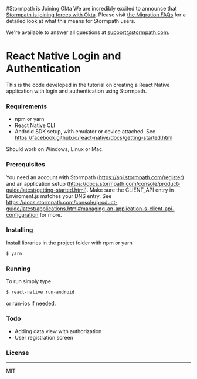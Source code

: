 #Stormpath is Joining Okta
We are incredibly excited to announce that [Stormpath is joining forces with Okta](https://stormpath.com/blog/stormpaths-new-path?utm_source=github&utm_medium=readme&utm-campaign=okta-announcement). Please visit [the Migration FAQs](https://stormpath.com/oktaplusstormpath?utm_source=github&utm_medium=readme&utm-campaign=okta-announcement) for a detailed look at what this means for Stormpath users.

We're available to answer all questions at [support@stormpath.com](mailto:support@stormpath.com).


# React Native Login and Authentication

This is the code developed in the tutorial on creating a React Native application
with login and authentication using Stormpath.

### Requirements

- npm or yarn
- React Native CLI
- Android SDK setup, with emulator or device attached. See https://facebook.github.io/react-native/docs/getting-started.html

Should work on Windows, Linux or Mac.

### Prerequisites

You need an account with Stormpath (https://api.stormpath.com/register) and an application setup (https://docs.stormpath.com/console/product-guide/latest/getting-started.html).
Make sure the CLIENT_API entry in Enviroment.js matches your DNS entry. See https://docs.stormpath.com/console/product-guide/latest/applications.html#managing-an-application-s-client-api-configuration
for more.

### Installing

Install libraries in the project folder with npm or yarn

```sh
$ yarn
```

### Running

To run simply type

```sh
$ react-native run-android
```

or run-ios if needed.

### Todo

 - Adding data view with authorization
 - User registration screen

### License
----

MIT
